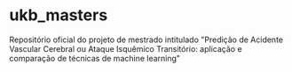 # ukb_masters
Repositório oficial do projeto de mestrado intitulado "Predição de Acidente Vascular Cerebral ou Ataque Isquêmico Transitório: aplicação e comparação de técnicas de machine learning"
